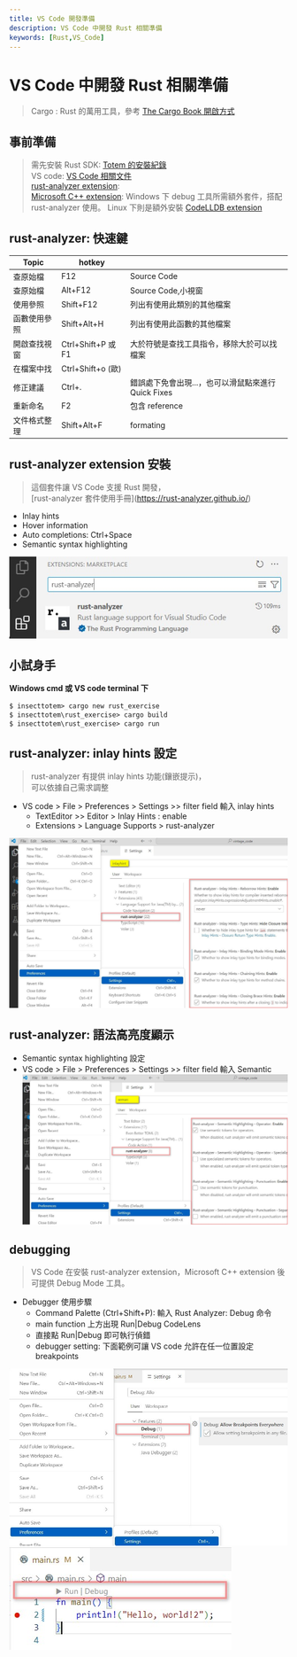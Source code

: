 ```yaml
---
title: VS Code 開發準備
description: VS Code 中開發 Rust 相關準備
keywords: [Rust,VS_Code]
---
```


# VS Code 中開發 Rust 相關準備
> Cargo : Rust 的萬用工具，參考 [The Cargo Book 開啟方式](../Rust安裝/Rust_1_Installation/#cargo)


## 事前準備
> 需先安裝 Rust SDK: [Totem 的安裝紀錄](../Rust安裝/Rust_1_Installation)  
> VS code: [VS Code 相關文件](https://code.visualstudio.com/docs/languages/rust#_check-your-installation)  
> [rust-analyzer extension](https://rust-analyzer.github.io/):  
> [Microsoft C++ extension](https://marketplace.visualstudio.com/items?itemName=ms-vscode.cpptools): Windows 下 debug 工具所需額外套件，搭配 rust-analyzer 使用。 Linux 下則是額外安裝 [CodeLLDB extension](https://marketplace.visualstudio.com/items?itemName=vadimcn.vscode-lldb)  

## rust-analyzer: 快速鍵

| Topic | hotkey |       |
|-------|-------|-----| 
| 查原始檔| F12 | Source Code |
| 查原始檔| Alt+F12 | Source Code,小視窗 |
| 使用參照| Shift+F12 | 列出有使用此類別的其他檔案 | 
| 函數使用參照 | Shift+Alt+H | 列出有使用此函數的其他檔案 |
| 開啟查找視窗 | Ctrl+Shift+P 或 F1 | 大於符號是查找工具指令，移除大於可以找檔案 |
| 在檔案中找 | Ctrl+Shift+o (歐) |  |
| 修正建議 | Ctrl+. | 錯誤處下免會出現...，也可以滑鼠點來進行 Quick Fixes |
| 重新命名 | F2 | 包含 reference |
| 文件格式整理 | Shift+Alt+F | formating |

## rust-analyzer extension 安裝
> 這個套件讓 VS Code 支援 Rust 開發，  
> \[rust-analyzer 套件使用手冊\](https://rust-analyzer.github.io/)   

* Inlay hints
* Hover information
* Auto completions: Ctrl+Space 
* Semantic syntax highlighting

![rust-analyzer](/img/rust/insect_totem_net_IDE_ext_001.jpg "rust-analyzer")

## 小試身手
__Windows cmd 或 VS code terminal 下__

```
$ insecttotem> cargo new rust_exercise
$ insecttotem\rust_exercise> cargo build
$ insecttotem\rust_exercise> cargo run
```

## rust-analyzer: inlay hints 設定
> rust-analyzer 有提供 inlay hints 功能(鑲嵌提示)，  
> 可以依據自己需求調整  

* VS code > File > Preferences > Settings >> filter field 輸入 inlay hints  
    * TextEditor >> Editor > Inlay Hints : enable 
    * Extensions > Language Supports > rust-analyzer  

![rust-analyzer :inlay hints](/img/rust/insect_totem_net_IDE_ext_002.jpg "rust-analyzer inlay hints")


## rust-analyzer: 語法高亮度顯示 
* Semantic syntax highlighting 設定
* VS code > File > Preferences > Settings >> filter field 輸入 Semantic
![rust-analyzer :syntax highlighting](/img/rust/insect_totem_net_IDE_ext_003.jpg "rust-analyzer syntax highlight")

## debugging
> VS Code 在安裝 rust-analyzer extension，Microsoft C++ extension 後可提供 Debug Mode 工具。

* Debugger 使用步驟
    * Command Palette (Ctrl+Shift+P): 輸入 Rust Analyzer: Debug 命令  
    * main function 上方出現 Run|Debug CodeLens   
    * 直接點 Run|Debug 即可執行偵錯  
    * debugger setting: 下面範例可讓 VS code 允許在任一位置設定 breakpoints

![breakpoints setting](/img/rust/insect_totem_net_IDE_ext_004.jpg "breakpoints setting")  
![Run or Debug](/img/rust/insect_totem_net_IDE_ext_005.jpg "Run or Debug")  
    
